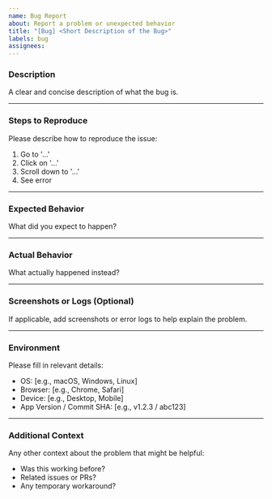 ```yaml
---
name: Bug Report
about: Report a problem or unexpected behavior
title: "[Bug] <Short Description of the Bug>"
labels: bug
assignees: 
---
```


### Description

A clear and concise description of what the bug is.

---

### Steps to Reproduce

Please describe how to reproduce the issue:

1. Go to '...'
2. Click on '...'
3. Scroll down to '...'
4. See error

---

### Expected Behavior

What did you expect to happen?

---

### Actual Behavior

What actually happened instead?

---

### Screenshots or Logs (Optional)

If applicable, add screenshots or error logs to help explain the problem.

---

### Environment

Please fill in relevant details:

- OS: [e.g., macOS, Windows, Linux]
- Browser: [e.g., Chrome, Safari]
- Device: [e.g., Desktop, Mobile]
- App Version / Commit SHA: [e.g., v1.2.3 / abc123]

---

### Additional Context

Any other context about the problem that might be helpful:

- Was this working before?
- Related issues or PRs?
- Any temporary workaround?

